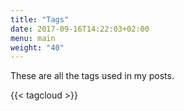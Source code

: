 ```yaml
---
title: "Tags"
date: 2017-09-16T14:22:03+02:00
menu: main
weight: "40"
---
```


<div class="tc">These are all the tags used in my posts.

{{< tagcloud >}}

